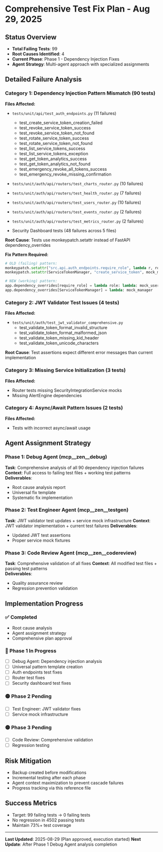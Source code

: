 # Comprehensive Test Fix Plan - Aug 29, 2025

## Status Overview
- **Total Failing Tests**: 99
- **Root Causes Identified**: 4
- **Current Phase**: Phase 1 - Dependency Injection Fixes
- **Agent Strategy**: Multi-agent approach with specialized assignments

## Detailed Failure Analysis

### Category 1: Dependency Injection Pattern Mismatch (90 tests)
**Files Affected:**
- `tests/unit/api/test_auth_endpoints.py` (11 failures)
  - test_create_service_token_creation_failed
  - test_revoke_service_token_success  
  - test_revoke_service_token_not_found
  - test_rotate_service_token_success
  - test_rotate_service_token_not_found
  - test_list_service_tokens_success
  - test_list_service_tokens_exception
  - test_get_token_analytics_success
  - test_get_token_analytics_not_found
  - test_emergency_revoke_all_tokens_success
  - test_emergency_revoke_missing_confirmation

- `tests/unit/auth/api/routers/test_charts_router.py` (10 failures)
- `tests/unit/auth/api/routers/test_health_router.py` (7 failures)  
- `tests/unit/auth/api/routers/test_users_router.py` (10 failures)
- `tests/unit/auth/api/routers/test_events_router.py` (2 failures)
- `tests/unit/auth/api/routers/test_metrics_router.py` (2 failures)
- Security Dashboard tests (48 failures across 5 files)

**Root Cause**: Tests use monkeypatch.setattr instead of FastAPI dependency_overrides

**Fix Pattern Required:**
```python
# OLD (failing) pattern:
monkeypatch.setattr("src.api.auth_endpoints.require_role", lambda r, role: mock_user)
monkeypatch.setattr(ServiceTokenManager, "create_service_token", mock_manager.create_service_token)

# NEW (working) pattern:
app.dependency_overrides[require_role] = lambda role: lambda: mock_user  
app.dependency_overrides[ServiceTokenManager] = lambda: mock_manager
```

### Category 2: JWT Validator Test Issues (4 tests)
**Files Affected:**
- `tests/unit/auth/test_jwt_validator_comprehensive.py`
  - test_validate_token_format_invalid_structure
  - test_validate_token_format_malformed_json
  - test_validate_token_missing_kid_header
  - test_validate_token_unicode_characters

**Root Cause**: Test assertions expect different error messages than current implementation

### Category 3: Missing Service Initialization (3 tests)  
**Files Affected:**
- Router tests missing SecurityIntegrationService mocks
- Missing AlertEngine dependencies

### Category 4: Async/Await Pattern Issues (2 tests)
**Files Affected:**
- Tests with incorrect async/await usage

## Agent Assignment Strategy

### Phase 1: Debug Agent (mcp__zen__debug)
**Task**: Comprehensive analysis of all 90 dependency injection failures
**Context**: Full access to failing test files + working test patterns
**Deliverables**:
- Root cause analysis report
- Universal fix template
- Systematic fix implementation

### Phase 2: Test Engineer Agent (mcp__zen__testgen) 
**Task**: JWT validator test updates + service mock infrastructure
**Context**: JWT validator implementation + current test failures
**Deliverables**:
- Updated JWT test assertions
- Proper service mock fixtures

### Phase 3: Code Review Agent (mcp__zen__codereview)
**Task**: Comprehensive validation of all fixes
**Context**: All modified test files + passing test patterns  
**Deliverables**:
- Quality assurance review
- Regression prevention validation

## Implementation Progress

### ✅ Completed
- Root cause analysis
- Agent assignment strategy
- Comprehensive plan approval

### 🔄 Phase 1 In Progress
- [ ] Debug Agent: Dependency injection analysis
- [ ] Universal pattern template creation
- [ ] Auth endpoints test fixes
- [ ] Router test fixes
- [ ] Security dashboard test fixes

### 🟡 Phase 2 Pending
- [ ] Test Engineer: JWT validator fixes
- [ ] Service mock infrastructure

### 🟡 Phase 3 Pending  
- [ ] Code Review: Comprehensive validation
- [ ] Regression testing

## Risk Mitigation
- Backup created before modifications
- Incremental testing after each phase
- Agent context maximization to prevent cascade failures
- Progress tracking via this reference file

## Success Metrics
- Target: 99 failing tests → 0 failing tests
- No regression in 4502 passing tests
- Maintain 73%+ test coverage

---
**Last Updated**: 2025-08-29 (Plan approved, execution started)
**Next Update**: After Phase 1 Debug Agent analysis completion